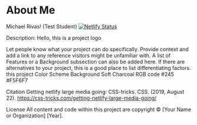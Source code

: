 # About Me

Michael Rivas! (Test Student)
[![Netlify Status](https://api.netlify.com/api/v1/badges/4a1b5ee9-bf78-4ed2-a954-0d59af658324/deploy-status)](https://app.netlify.com/sites/about-memichaelra28/deploys)

Description: Hello, this is a project 
logo

Let people know what your project can do specifically. Provide context and add a link to any reference visitors might be unfamiliar with. A list of Features or a Background subsection can also be added here. If there are alternatives to your project, this is a good place to list differentiating factors.
 this project
Color Scheme
Background Soft Charcoal RGB code #245 #F5F6F7

Citation
Getting netlify large media going: CSS-tricks. CSS. (2019, August 22).
https://css-tricks.com/getting-netlify-large-media-going/ 

License
All content and code within this project are copyright © [Your Name or Organization] [Year].
